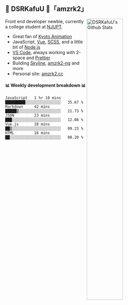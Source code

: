 ## 🍥 DSRKafuU 🍥「amzrk2」

<img align="right" alt="DSRKafuU's Github Stats" width="48%" src="https://github-readme-stats.vercel.app/api?username=amzrk2&count_private=true&show_icons=true&title_color=7793cc&icon_color=7793cc&text_color=595858&bg_color=ffffff" />

Front end developer newbie, currently a college student at [NJUPT](https://www.njupt.edu.cn/).

- Great fan of [Kyoto Animation](https://www.kyotoanimation.co.jp/)
- JavaScript, [Vue](https://vuejs.org/), [SCSS](https://sass-lang.com/), and a little bit of [Node.js](https://nodejs.org/)
- [VS Code](https://code.visualstudio.com), always working with 2-space and [Prettier](https://prettier.io/)
- Building [Skyline](https://github.com/amzrk2/skyline-overlay), [amzrk2-ng](https://github.com/amzrk2/amzrk2-ng) and more
- Personal site: [amzrk2.cc](https://amzrk2.cc/)

#### :bar_chart: Weekly development breakdown :bar_chart:

<!--START_SECTION:waka-->
```text
JavaScript   1 hr 10 mins    █████████░░░░░░░░░░░░░░░░   35.67 % 
Markdown     42 mins         █████▒░░░░░░░░░░░░░░░░░░░   21.73 % 
JSON         23 mins         ███░░░░░░░░░░░░░░░░░░░░░░   12.08 % 
Vue.js       18 mins         ██▒░░░░░░░░░░░░░░░░░░░░░░   09.23 % 
HTML         16 mins         ██░░░░░░░░░░░░░░░░░░░░░░░   08.20 % 
```
<!--END_SECTION:waka-->
